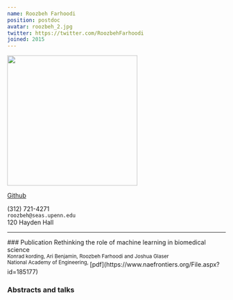 ```yaml
---
name: Roozbeh Farhoodi
position: postdoc
avatar: roozbeh_2.jpg
twitter: https://twitter.com/RoozbehFarhoodi
joined: 2015
---
```


<img width="300" src="{{site.baseurl}}/images/people/{{page.avatar}}" data-action="zoom">

<a href="https://github.com/RoozbehFarhoodi"><i class="fa fa-github"></i> Github</a><br>

<i class="fa fa-mobile"></i> (312) 721-4271<br>
<i class="fa fa-envelope-o"></i> `roozbeh@seas.upenn.edu`<br>
<i class="fa fa-building"></i> 120 Hayden Hall




<hr>
### Publication
Rethinking the role of machine learning in biomedical science  <br>
<sup>Konrad kording, Ari Benjamin, Roozbeh Farhoodi and Joshua Glaser </sup> <br>
<sup>National Academy of Engineering, </sup> [pdf](https://www.naefrontiers.org/File.aspx?id=185177)</sup>


### Abstracts and talks





